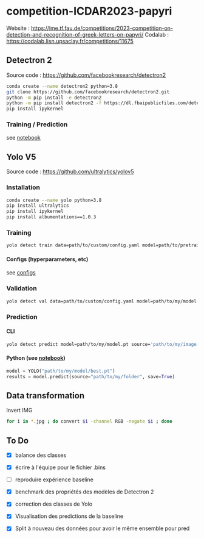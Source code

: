 # competition-ICDAR2023-papyri

Website : https://lme.tf.fau.de/competitions/2023-competition-on-detection-and-recognition-of-greek-letters-on-papyri/
Codalab : https://codalab.lisn.upsaclay.fr/competitions/11675

## Detectron 2

Source code : https://github.com/facebookresearch/detectron2

```bash
conda create --name detectron2 python=3.8
git clone https://github.com/facebookresearch/detectron2.git
python -m pip install -e detectron2
python -m pip install detectron2 -f https://dl.fbaipublicfiles.com/detectron2/wheels/cu111/torch1.8/index.html
pip install ipykernel
```

### Training / Prediction

see [notebook](https://github.com/CVidalG/competition-ICDAR2023-papyri/blob/main/notebooks/manipulations_detectron2.ipynb)

## Yolo V5

Source code : https://github.com/ultralytics/yolov5

### Installation

```bash
conda create --name yolo python=3.8
pip install ultralytics
pip install ipykernel
pip install albumentations==1.0.3
```

### Training

```bash
yolo detect train data=path/to/custom/config.yaml model=path/to/pretrained/model.pt
```

#### Configs (hyperparameters, etc)

see [configs](https://github.com/CVidalG/competition-ICDAR2023-papyri/tree/main/yolo_configs)

### Validation

```bash
yolo detect val data=path/to/custom/config.yaml model=path/to/my/model.pt
```

### Prediction

#### CLI

```bash
yolo detect predict model=path/to/my/model.pt source='path/to/my/image.jpg'
```

#### Python (see [notebook](https://github.com/CVidalG/competition-ICDAR2023-papyri/blob/main/notebooks/predict_yolo.ipynb))

```python
model = YOLO("path/to/my/model/best.pt")
results = model.predict(source="path/to/my/folder", save=True)
```

## Data transformation

Invert IMG

```bash
for i in *.jpg ; do convert $i -channel RGB -negate $i ; done
```

## To Do

- [X] balance des classes
- [X] écrire à l'équipe pour le fichier .bins
- [ ] reproduire expérience baseline
- [X] benchmark des propriétés des modèles de Detectron 2

- [X] correction des classes de Yolo
- [X] Visualisation des predictions de la baseline
- [X] Split à nouveau des données pour avoir le même ensemble pour pred
